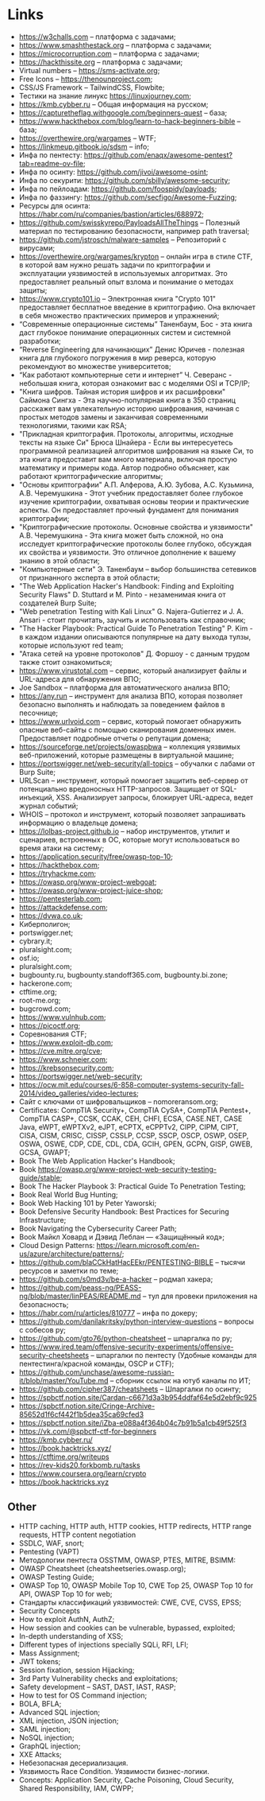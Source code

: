 # Links


- https://w3challs.com – платформа с задачами;
- https://www.smashthestack.org – платформа с задачами;
- https://microcorruption.com – платформа с задачами;
- https://hackthissite.org – платформа с задачами;
- Virtual numbers – https://sms-activate.org;
- Free Icons – https://thenounproject.com;
- CSS/JS Framework – TailwindCSS, Flowbite;
- Тестики на знание линукс https://linuxjourney.com;
- https://kmb.cybber.ru – Общая информация на русском;
- https://capturetheflag.withgoogle.com/beginners-quest – база;
- https://www.hackthebox.com/blog/learn-to-hack-beginners-bible – база;
- https://overthewire.org/wargames – WTF;
- https://linkmeup.gitbook.io/sdsm – info;
- Инфа по пентесту: https://github.com/enaqx/awesome-pentest?tab=readme-ov-file;
- Инфа по осинту: https://github.com/jivoi/awesome-osint;
- Инфа по секурити: https://github.com/sbilly/awesome-security;
- Инфа по пейлоадам: https://github.com/foospidy/payloads;
- Инфа по фаззингу: https://github.com/secfigo/Awesome-Fuzzing;
- Ресурсы для осинта: https://habr.com/ru/companies/bastion/articles/688972;
- https://github.com/swisskyrepo/PayloadsAllTheThings – Полезный материал по тестированию безопасности, например path traversal;
- https://github.com/jstrosch/malware-samples – Репозиторий с вирусами;
- https://overthewire.org/wargames/krypton – онлайн игра в стиле CTF, в которой вам нужно решать задачи по криптографии и эксплуатации уязвимостей в используемых алгоритмах. Это предоставляет реальный опыт взлома и понимание о методах защиты;
- https://www.crypto101.io – Электронная книга "Crypto 101" предоставляет бесплатное введение в криптографию. Она включает в себя множество практических примеров и упражнений;
- “Современные операционные системы” Таненбаум, Бос - эта книга даст глубокое понимание операционных систем и системной разработки;
- “Reverse Engineering для начинающих” Денис Юричев - полезная книга для глубокого погружения в мир реверса, которую рекомендуют во множестве университетов;
- “Как работают компьютерные сети и интернет” Ч. Северанс - небольшая книга, которая ознакомит вас с моделями OSI и TCP/IP;
- "Книга шифров. Тайная история шифров и их расшифровки" Саймона Сингха - Эта научно-популярная книга в 350 страниц расскажет вам увлекательную историю шифрования, начиная с простых методов замены и заканчивая современными технологиями, такими как RSA;
- "Прикладная криптография. Протоколы, алгоритмы, исходные тексты на языке Си" Брюса Шнайера - Если вы интересуетесь программной реализацией алгоритмов шифрования на языке Си, то эта книга предоставит вам много материала, включая простую математику и примеры кода. Автор подробно объясняет, как работают криптографические алгоритмы;
- "Основы криптографии" А.П. Алферова, А.Ю. Зубова, А.С. Кузьмина, А.В. Черемушкина - Этот учебник предоставляет более глубокое изучение криптографии, охватывая основы теории и практические аспекты. Он предоставляет прочный фундамент для понимания криптографии;
- "Криптографические протоколы. Основные свойства и уязвимости" А.В. Черемушкина - Эта книга может быть сложной, но она исследует криптографические протоколы более глубоко, обсуждая их свойства и уязвимости. Это отличное дополнение к вашему знанию в этой области;
- "Компьютерные сети" Э. Таненбаум – выбор большинства сетевиков от признанного эксперта в этой области;
- "The Web Application Hacker's Handbook: Finding and Exploiting Security Flaws" D. Stuttard и M. Pinto - незаменимая книга от создателей Burp Suite;
- "Web penetration Testing with Kali Linux" G. Najera-Gutierrez и J. A. Ansari - стоит прочитать, заучить и использовать как справочник;
- "The Hacker Playbook: Practical Guide To Penetration Testing" P. Kim - в каждом издании описываются популярные на дату выхода тулзы, которые используют red team;
- "Атака сетей на уровне протоколов" Д. Форшоу - с данным трудом также стоит ознакомиться;
- https://www.virustotal.com – сервис, который анализирует файлы и URL-адреса для обнаружения ВПО;
- Joe Sandbox – платформа для автоматического анализа ВПО;
- https://any.run – инструмент для анализа ВПО, которая позволяет безопасно выполнять и наблюдать за поведением файлов в песочнице;
- https://www.urlvoid.com – сервис, который помогает обнаружить опасные веб-сайты с помощью сканирования доменных имен. Предоставляет подробные отчеты о репутации домена;
- https://sourceforge.net/projects/owaspbwa – коллекция уязвимых веб-приложений, которые размещены в виртуальной машине;
- https://portswigger.net/web-security/all-topics – обучалки с лабами от Burp Suite;
- URLScan – инструмент, который помогает защитить веб-сервер от потенциально вредоносных HTTP-запросов. Защищает от SQL-инъекций, XSS. Анализирует запросы, блокирует URL-адреса, ведет журнал событий;
- WHOIS – протокол и инструмент, который позволяет запрашивать информацию о владельце домена;
- https://lolbas-project.github.io – набор инструментов, утилит и сценариев, встроенных в ОС, которые могут использоваться во время атаки на систему;
- https://application.security/free/owasp-top-10;
- https://hackthebox.com;
- https://tryhackme.com;
- https://owasp.org/www-project-webgoat;
- https://owasp.org/www-project-juice-shop;
- https://pentesterlab.com;
- https://attackdefense.com;
- https://dvwa.co.uk;
- Киберполигон;
- portswigger.net;
- cybrary.it;
- pluralsight.com;
- osf.io;
- pluralsight.com;
- bugbounty.ru, bugbounty.standoff365.com, bugbounty.bi.zone;
- hackerone.com;
- ctftime.org;
- root-me.org;
- bugcrowd.com;
- https://www.vulnhub.com;
- https://picoctf.org;
- Соревнования CTF;
- https://www.exploit-db.com;
- https://cve.mitre.org/cve;
- https://www.schneier.com;
- https://krebsonsecurity.com;
- https://portswigger.net/web-security;
- https://ocw.mit.edu/courses/6-858-computer-systems-security-fall-2014/video_galleries/video-lectures;
- Сайт с ключами от шифровальщиков – nomoreransom.org;
- Certificates: CompTIA Security+, CompTIA CySA+, CompTIA Pentest+, CompTIA CASP+, CCSK, CCAK, CEH, CHFI, ECSA, CASE.NET, CASE Java, eWPT, eWPTXv2, eJPT, eCPTX, eCPPTv2, CIPP, CIPM, CIPT, CISA, CISM, CRISC, CISSP, CSSLP, CCSP, SSCP, OSCP, OSWP, OSEP, OSWA, OSWE, CDP, CDE, CDL, CDA, GCIH, GPEN, GCPN, GISP, GWEB, GCSA, GWAPT;
- Book The Web Application Hacker's Handbook;
- Book https://owasp.org/www-project-web-security-testing-guide/stable;
- Book The Hacker Playbook 3: Practical Guide To Penetration Testing;
- Book Real World Bug Hunting;
- Book Web Hacking 101 by Peter Yaworski;
- Book Defensive Security Handbook: Best Practices for Securing Infrastructure;
- Book Navigating the Cybersecurity Career Path;
- Book Майкл Ховард и Дэвид Леблан — «Защищённый код»;
- Cloud Design Patterns: https://learn.microsoft.com/en-us/azure/architecture/patterns/;
- https://github.com/blaCCkHatHacEEkr/PENTESTING-BIBLE – тысячи ресурсов и заметки по теме;
- https://github.com/s0md3v/be-a-hacker – родмап хакера;
- https://github.com/peass-ng/PEASS-ng/blob/master/linPEAS/README.md – тул для провеки приложения на безопасность;
- https://habr.com/ru/articles/810777 – инфа по докеру;
- https://github.com/danilakritsky/python-interview-questions – вопросы с собесов ру;
- https://github.com/gto76/python-cheatsheet – шпаргалка по ру;
- https://www.ired.team/offensive-security-experiments/offensive-security-cheetsheets – шпаргалки по пентесту (Удобные команды для пентестинга/красной команды, OSCP и CTF);
- https://github.com/unchase/awesome-russian-it/blob/master/YouTube.md – сборник ссылок на ютуб каналы по ИТ;
- https://github.com/cipher387/cheatsheets – Шпаргалки по осинту;
- https://spbctf.notion.site/Cardan-c6671d3a3b954ddfaf64e5d2ebf9c925
- https://spbctf.notion.site/Cringe-Archive-85652d1f6cf442f1b5dea35ca69cfed3
- https://spbctf.notion.site/iZba-e088a4f364b04c7b91b5a1cb49f525f3
- https://vk.com/@spbctf-ctf-for-beginners
- https://kmb.cybber.ru/
- https://book.hacktricks.xyz/
- https://ctftime.org/writeups
- https://rev-kids20.forkbomb.ru/tasks
- https://www.coursera.org/learn/crypto
- https://book.hacktricks.xyz


## Other
- HTTP caching, HTTP auth, HTTP cookies, HTTP redirects, HTTP range requests, HTTP content negotiation
- SSDLC, WAF, snort;
- Pentesting (VAPT)
- Методологии пентеста OSSTMM, OWASP, PTES, MITRE, BSIMM:
- OWASP Cheatsheet (cheatsheetseries.owasp.org);
- OWASP Testing Guide;
- OWASP Top 10, OWASP Mobile Top 10, CWE Top 25, OWASP Top 10 for API, OWASP Top 10 for web;
- Стандарты классификаций уязвимостей: CWE, CVE, CVSS, EPSS;
- Security Concepts
- How to exploit AuthN, AuthZ;
- How session and cookies can be vulnerable, bypassed, exploited;
- In-depth understanding of XSS;
- Different types of injections specially SQLi, RFI, LFI;
- Mass Assignment;
- JWT tokens;
- Session fixation, session Hijacking;
- 3rd Party Vulnerability checks and exploitations;
- Safety development – SAST, DAST, IAST, RASP;
- How to test for OS Command injection;
- BOLA, BFLA;
- Advanced SQL injection;
- XML injection, JSON injection;
- SAML injection;
- NoSQL injection;
- GraphQL injection;
- XXE Attacks;
- Небезопасная десериализация. 
- Уязвимость Race Condition. Уязвимости бизнес-логики.
- Concepts: Application Security, Cache Poisoning, Cloud Security, Shared Responsibility, IAM, CWPP;
